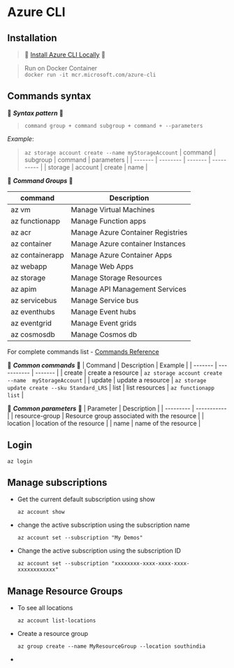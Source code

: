 # Azure CLI

## Installation
>  🌟 [Install Azure CLI Locally](https://learn.microsoft.com/en-us/cli/azure/install-azure-cli) 🌟

> Run on Docker Container <br />
> `docker run -it mcr.microsoft.com/azure-cli`

## Commands syntax
🌟 ***Syntax pattern*** 🌟
> `command group + command subgroup + command + --parameters`


*Example*:
> `az storage account create --name myStorageAccount`
> | command | subgroup | command | parameters |
> | ------- | -------- | ------- | ---------- |
> | storage | account | create | name |

🌟 ***Command Groups*** 🌟

| command | Description |
| ----- | ----------------------- |
| az vm | Manage Virtual Machines |
| az functionapp | Manage Function apps |
| az acr | Manage Azure Container Registries |
| az container | Manage Azure container Instances |
| az containerapp | Manage Azure Container Apps |  
| az webapp | Manage Web Apps |
| az storage | Manage Storage Resources |
| az apim | Manage API Management Services |
| az servicebus | Manage Service bus |
| az eventhubs | Manage Event hubs |
| az eventgrid | Manage Event grids |
| az cosmosdb | Manage Cosmos db |

For complete commands list - [Commands Reference](https://learn.microsoft.com/en-us/cli/azure/reference-index?view=azure-cli-latest)

🌟 ***Common commands*** 🌟
| Command | Description | Example |
| ------- | ----------- | ------- |
| create  | create a resource | `az storage account create --name  myStorageAccount` |
| update  | update a resource | `az storage update create --sku Standard_LRS`
| list    | list resources | `az functionapp list` |

🌟 ***Common parameters*** 🌟
| Parameter | Description |
| --------- | ----------- |
| resource-group | Resource group associated with the resource |
| location | location of the resource |
| name | name of the resource |



## Login 
```
az login
```

## Manage subscriptions
- Get the current default subscription using show
    ```
    az account show
    ```

- change the active subscription using the subscription name
    ```
    az account set --subscription "My Demos"
    ```

- Change the active subscription using the subscription ID
    ```
    az account set --subscription "xxxxxxxx-xxxx-xxxx-xxxx-xxxxxxxxxxxx"
    ```

## Manage Resource Groups
- To see all locations
    ```
    az account list-locations
    ```

- Create a resource group
    ```
    az group create --name MyResourceGroup --location southindia
    ```

- 





